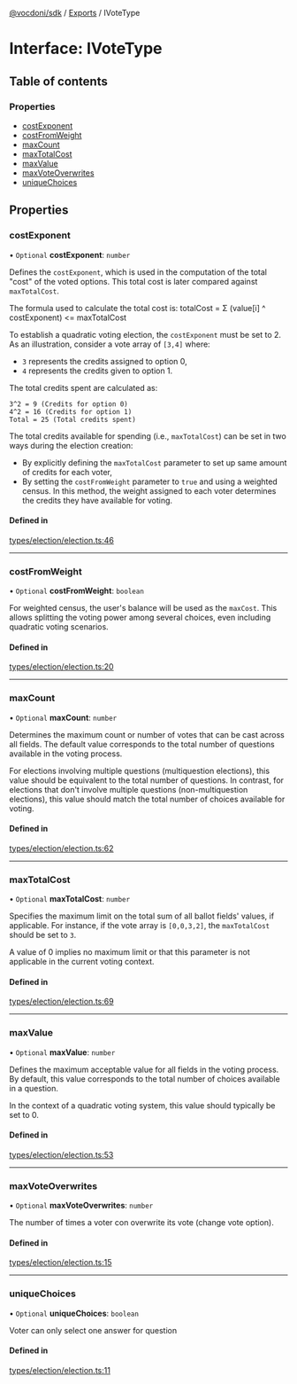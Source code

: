 [@vocdoni/sdk](/sdk) / [Exports](../modules) / IVoteType

# Interface: IVoteType

## Table of contents

### Properties

- [costExponent](IVoteType#costexponent)
- [costFromWeight](IVoteType#costfromweight)
- [maxCount](IVoteType#maxcount)
- [maxTotalCost](IVoteType#maxtotalcost)
- [maxValue](IVoteType#maxvalue)
- [maxVoteOverwrites](IVoteType#maxvoteoverwrites)
- [uniqueChoices](IVoteType#uniquechoices)

## Properties

### costExponent

• `Optional` **costExponent**: `number`

Defines the `costExponent`, which is used in the computation of the total "cost" of the voted options.
This total cost is later compared against `maxTotalCost`.

The formula used to calculate the total cost is:
totalCost = Σ (value[i] ^ costExponent) <= maxTotalCost

To establish a quadratic voting election, the `costExponent` must be set to 2. As an illustration, consider a vote
array of `[3,4]` where:
- `3` represents the credits assigned to option 0,
- `4` represents the credits given to option 1.

The total credits spent are calculated as:

```
3^2 = 9 (Credits for option 0)
4^2 = 16 (Credits for option 1)
Total = 25 (Total credits spent)
```

The total credits available for spending (i.e., `maxTotalCost`) can be set in two ways during the election creation:
- By explicitly defining the `maxTotalCost` parameter to set up same amount of credits for each voter,
- By setting the `costFromWeight` parameter to `true` and using a weighted census. In this method, the weight
assigned to each voter determines the credits they have available for voting.

#### Defined in

[types/election/election.ts:46](https://github.com/vocdoni/vocdoni-sdk/blob/9e24a20/src/types/election/election.ts#L46)

___

### costFromWeight

• `Optional` **costFromWeight**: `boolean`

For weighted census, the user's balance will be used as the `maxCost`. This allows splitting the voting power among
several choices, even including quadratic voting scenarios.

#### Defined in

[types/election/election.ts:20](https://github.com/vocdoni/vocdoni-sdk/blob/9e24a20/src/types/election/election.ts#L20)

___

### maxCount

• `Optional` **maxCount**: `number`

Determines the maximum count or number of votes that can be cast across all fields.
The default value corresponds to the total number of questions available in the voting process.

For elections involving multiple questions (multiquestion elections), this value should be equivalent to the total
number of questions. In contrast, for elections that don't involve multiple questions (non-multiquestion elections),
this value should match the total number of choices available for voting.

#### Defined in

[types/election/election.ts:62](https://github.com/vocdoni/vocdoni-sdk/blob/9e24a20/src/types/election/election.ts#L62)

___

### maxTotalCost

• `Optional` **maxTotalCost**: `number`

Specifies the maximum limit on the total sum of all ballot fields' values, if applicable.
For instance, if the vote array is `[0,0,3,2]`, the `maxTotalCost` should be set to `3`.

A value of 0 implies no maximum limit or that this parameter is not applicable in the current voting context.

#### Defined in

[types/election/election.ts:69](https://github.com/vocdoni/vocdoni-sdk/blob/9e24a20/src/types/election/election.ts#L69)

___

### maxValue

• `Optional` **maxValue**: `number`

Defines the maximum acceptable value for all fields in the voting process.
By default, this value corresponds to the total number of choices available in a question.

In the context of a quadratic voting system, this value should typically be set to 0.

#### Defined in

[types/election/election.ts:53](https://github.com/vocdoni/vocdoni-sdk/blob/9e24a20/src/types/election/election.ts#L53)

___

### maxVoteOverwrites

• `Optional` **maxVoteOverwrites**: `number`

The number of times a voter con overwrite its vote (change vote option).

#### Defined in

[types/election/election.ts:15](https://github.com/vocdoni/vocdoni-sdk/blob/9e24a20/src/types/election/election.ts#L15)

___

### uniqueChoices

• `Optional` **uniqueChoices**: `boolean`

Voter can only select one answer for question

#### Defined in

[types/election/election.ts:11](https://github.com/vocdoni/vocdoni-sdk/blob/9e24a20/src/types/election/election.ts#L11)
